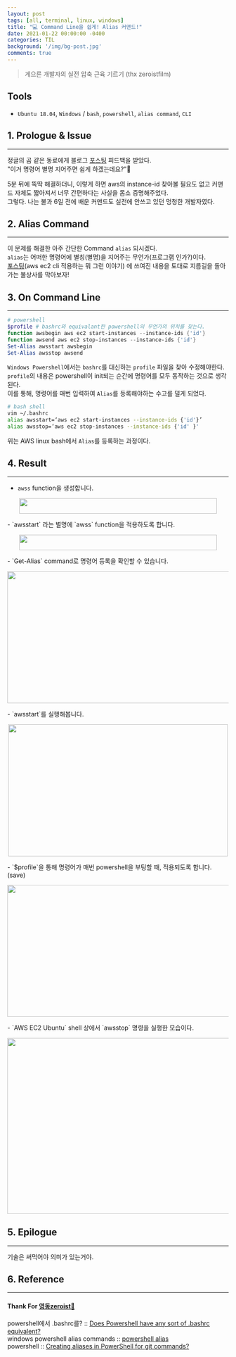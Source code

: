 ```yaml
---
layout: post
tags: [all, terminal, linux, windows]
title: "💻 Command Line을 쉽게! Alias 커맨드!"
date: 2021-01-22 00:00:00 -0400
categories: TIL
background: '/img/bg-post.jpg'
comments: true
---
```

> 게으른 개발자의 실전 압축 근육 기르기 (thx zeroistfilm)

## Tools
- `Ubuntu 18.04`, `Windows` /
  `bash`, `powershell`, `alias command`, `CLI`

## 1. Prologue & Issue
---
정글의 곰 같은 동료에게 블로그 [포스팅](!https://sunio00000.github.io/til/2021/01/17/til.html) 피드백을 받았다.  
<bold>"이거 명령어 별명 지어주면 쉽게 하겠는데요?"🧐</bold>   

5분 뒤에 뚝딱 해결하더니, 이렇게 하면 aws의 instance-id 찾아볼 필요도 없고 커맨드 자체도 짧아져서 너무 간편하다는 사실을 몸소 증명해주었다.  
그렇다. 나는 불과 6일 전에 배운 커맨드도 실전에 안쓰고 있던 멍청한 개발자였다. 

## 2. Alias Command
---
이 문제를 해결한 아주 간단한 Command `alias` 되시겠다.  
`alias`는 어떠한 명령어에 별칭(별명)을 지어주는 무언가(프로그램 인가?)이다.  
[포스팅](!https://sunio00000.github.io/til/2021/01/17/til.html)(aws ec2 cli 적용하는 뭐 그런 이야기) 에 쓰여진 내용을 토대로 지름길을 돌아가는 불상사를 막아보자!

## 3. On Command Line
---
```powershell
# powershell
$profile # bashrc와 equivalant한 powershell의 무언가의 위치를 찾는다.
function awsbegin aws ec2 start-instances --instance-ids {'id'}
function awsend aws ec2 stop-instances --instance-ids {'id'}
Set-Alias awsstart awsbegin
Set-Alias awsstop awsend
```
`Windows Powershell`에서는 `bashrc`를 대신하는 `profile` 파일을 찾아 수정해야한다.  
`profile`의 내용은 powershell이 init되는 순간에 명령어를 모두 동작하는 것으로 생각된다.  
이를 통해, 명령어를 매번 입력하여 `Alias`를 등록해야하는 수고를 덜게 되었다.  

```bash
# bash shell
vim ~/.bashrc
alias awsstart=‘aws ec2 start-instances --instance-ids {'id'}’ 
alias awsstop=‘aws ec2 stop-instances --instance-ids {'id' }'
```
위는 AWS linux bash에서 `Alias`를 등록하는 과정이다.  

## 4. Result
---
- `awss` function을 생성합니다.
<p align="center"><img src = "https://user-images.githubusercontent.com/26760693/105523995-6afa6c80-5d22-11eb-8e44-a5e1e9cd1c79.png" width="450" height="35"></p>
- `awsstart` 라는 별명에 `awss` function을 적용하도록 합니다.
<p align="center"><img src = "https://user-images.githubusercontent.com/26760693/105523997-6b930300-5d22-11eb-959c-66e6bff485ae.png" width="450" height="35"></p>
- `Get-Alias` command로 명령어 등록을 확인할 수 있습니다.
<p align="center"><img src = "https://user-images.githubusercontent.com/26760693/105523998-6c2b9980-5d22-11eb-8369-f1fe3a8ea617.png" width="700" height="300"></p>
- `awsstart`를 실행해봅니다.
<p align="center"><img src = "https://user-images.githubusercontent.com/26760693/105524000-6c2b9980-5d22-11eb-94cf-39696aa69ae2.png" width= "500" height="300"></p>  
- `$profile`을 통해 명령어가 매번 powershell을 부팅할 때, 적용되도록 합니다. (save)
<p align="center"><img src = "https://user-images.githubusercontent.com/26760693/105566226-622f8800-5d6e-11eb-9aa1-342318ce0832.png" width="700" height="300"></p>  
- `AWS EC2 Ubuntu` shell 상에서 `awsstop` 명령을 실행한 모습이다. 
<p align="center"><img src = "https://user-images.githubusercontent.com/26760693/105523990-69c93f80-5d22-11eb-9f30-0830a8aae2ad.png" width="600" height="400"></p>

## 5. Epilogue
---
기술은 써먹어야 의미가 있는거야.

## 6. Reference
---
#### Thank For [영동zeroist🤩](!https://github.com/orgs/SWJungle/people/zeroistfilm)  
powershell에서 .bashrc를? :: [Does Powershell have any sort of .bashrc equivalent?](!https://superuser.com/questions/1090141/does-powershell-have-any-sort-of-bashrc-equivalent)  
windows powershell alias commands :: [powershell alias](!https://gocoder.tistory.com/1510)  
powershell :: [Creating aliases in PowerShell for git commands?](!https://stackoverflow.com/questions/2858484/creating-aliases-in-powershell-for-git-commands)
